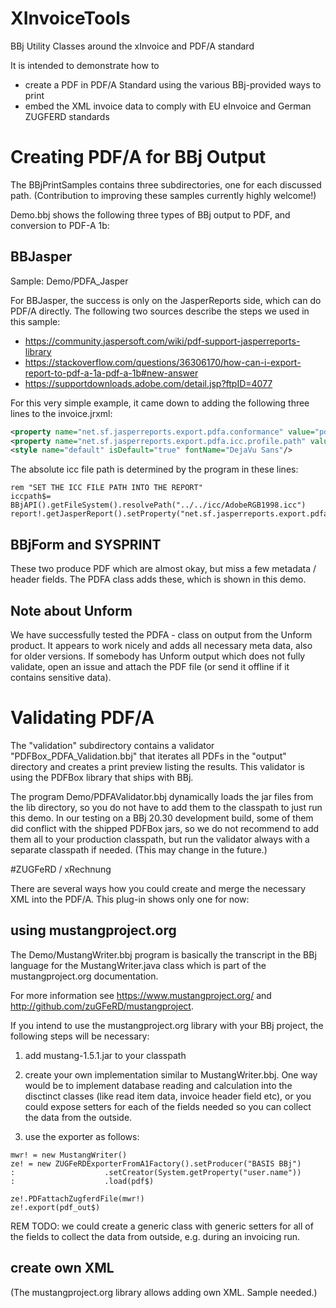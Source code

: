 # XInvoiceTools
BBj Utility Classes around the xInvoice and PDF/A standard

It is intended to demonstrate how to 
* create a PDF in PDF/A Standard using the various BBj-provided ways to print
* embed the XML invoice data to comply with EU eInvoice and German ZUGFERD standards

# Creating PDF/A for BBj Output

The BBjPrintSamples contains three subdirectories, one for each discussed path. (Contribution to improving these samples currently highly welcome!)

Demo.bbj shows the following three types of BBj output to PDF, and conversion to PDF-A 1b:

## BBJasper

Sample: Demo/PDFA_Jasper

For BBJasper, the success is only on the JasperReports side, which can do PDF/A directly. The following two sources describe the steps we used in this sample:

* https://community.jaspersoft.com/wiki/pdf-support-jasperreports-library
* https://stackoverflow.com/questions/36306170/how-can-i-export-report-to-pdf-a-1a-pdf-a-1b#new-answer
* https://supportdownloads.adobe.com/detail.jsp?ftpID=4077

For this very simple example, it came down to adding the following three lines to the invoice.jrxml:

```xml
<property name="net.sf.jasperreports.export.pdfa.conformance" value="pdfa1b" />
<property name="net.sf.jasperreports.export.pdfa.icc.profile.path" value="xInvoice/icc/AdobeRGB1998.icc" />
<style name="default" isDefault="true" fontName="DejaVu Sans"/>
```

The absolute icc file path is determined by the program in these lines:

```bbj
rem "SET THE ICC FILE PATH INTO THE REPORT"
iccpath$= BBjAPI().getFileSystem().resolvePath("../../icc/AdobeRGB1998.icc")
report!.getJasperReport().setProperty("net.sf.jasperreports.export.pdfa.icc.profile.path",iccpath$)
```

## BBjForm and SYSPRINT 

These two produce PDF which are almost okay, but miss a few metadata / header fields. The PDFA class adds these, which is shown in this demo. 

## Note about Unform

We have successfully tested the PDFA - class on output from the Unform product. It appears to work nicely and adds all necessary meta data, also for older versions. If somebody has Unform output which does not fully validate, open an issue and attach the PDF file (or send it offline if it contains sensitive data).

# Validating PDF/A

The "validation" subdirectory contains a validator "PDFBox_PDFA_Validation.bbj" that iterates all PDFs in the "output" directory and creates a print preview listing the results. This validator is using the PDFBox library that ships with BBj.


The program Demo/PDFAValidator.bbj dynamically loads the jar files from the lib directory, so you do not have to add them to the classpath to just run this demo. In our testing on a BBj 20.30 development build, some of them did conflict with the shipped PDFBox jars, so we do not recommend to add them all to your production classpath, but run the validator always with a separate classpath if needed. (This may change in the future.)

#ZUGFeRD / xRechnung

There are several ways how you could create and merge the necessary XML into the PDF/A. This plug-in shows only one for now:

## using mustangproject.org

The Demo/MustangWriter.bbj program is basically the transcript in the BBj language for the MustangWriter.java class which is part of the mustangproject.org documentation. 


For more information see https://www.mustangproject.org/ and http://github.com/zuGFeRD/mustangproject.


If you intend to use the mustangproject.org library with your BBj project, the following steps will be necessary:

1. add mustang-1.5.1.jar to your classpath

2. create your own implementation similar to MustangWriter.bbj. One way would be to implement database reading and calculation into the disctinct classes (like read item data, invoice header field etc), or you could expose setters for each of the fields needed so you can collect the data from the outside. 

3. use the exporter as follows:

```
mwr! = new MustangWriter()
ze! = new ZUGFeRDExporterFromA1Factory().setProducer("BASIS BBj")
:                    .setCreator(System.getProperty("user.name"))
:                    .load(pdf$)

ze!.PDFattachZugferdFile(mwr!)
ze!.export(pdf_out$)
```

REM TODO: we could create a generic class with generic setters for all of the fields to collect the data from outside, e.g. during an invoicing run.


## create own XML 

(The mustangproject.org library allows adding own XML. Sample needed.)


